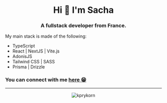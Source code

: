 <h1 align="center">Hi 👋 I'm Sacha</h1>
<h3 align="center">A fullstack developer from France.</h3>
<p>
  My main stack is made of the following:
</p>
<ul>
  <li>TypeScript</li>
  <li>React | NextJS | Vite.js</li>
  <li>AdonisJS</li>
  <li>Tailwind CSS | SASS</li>
  <li>Prisma | Drizzle</li>
</ul>

<h3>You can connect with me <a href="https://www.kprykorn.dev/links">here 😁</a></h3>

<hr/>
<p align="center"><img  src="https://github-readme-stats.vercel.app/api/top-langs?username=kprykorn&show_icons=true&theme=tokyonight&locale=en&layout=compact" alt="kprykorn" /></p>
